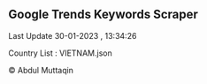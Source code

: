 

## Google Trends Keywords Scraper 
 
Last Update 30-01-2023 , 13:34:26

Country List :
VIETNAM.json



© Abdul Muttaqin 
